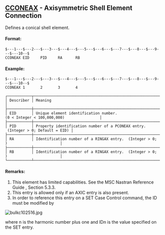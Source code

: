 ## [CCONEAX](https://nexus.hexagon.com/documentationcenter/bundle/MSC_Nastran_2022.4/page/Nastran_Combined_Book/qrg/bulkc1/TOC.CCONEAX.xhtml) - Axisymmetric Shell Element Connection

Defines a conical shell element.

#### Format:

```nastran
$---1---$---2---$---3---$---4---$---5---$---6---$---7---$---8---$---9---$---10--$
CCONEAX EID     PID     RA      RB                                              
```

#### Example:

```nastran
$---1---$---2---$---3---$---4---$---5---$---6---$---7---$---8---$---9---$---10--$
CCONEAX 1       2       3       4                                               
```

```text
┌───────────┬──────────────────────────────────────────────────────────────────────────────────┐
│ Describer │ Meaning                                                                          │
├───────────┼──────────────────────────────────────────────────────────────────────────────────┤
│ EID       │ Unique element identification number. (0 < Integer < 100,000,000)                │
├───────────┼──────────────────────────────────────────────────────────────────────────────────┤
│ PID       │ Property identification number of a PCONEAX entry.  (Integer > 0; Default = EID) │
├───────────┼──────────────────────────────────────────────────────────────────────────────────┤
│ RA        │ Identification number of a RINGAX entry.  (Integer > 0; )                        │
├───────────┼──────────────────────────────────────────────────────────────────────────────────┤
│ RB        │ Identification number of a RINGAX entry.  (Integer > 0; )                        │
└───────────┴──────────────────────────────────────────────────────────────────────────────────┘
```

#### Remarks:

1. This element has limited capabilities. See the  MSC Nastran Reference Guide , Section 5.3.3.
2. This entry is allowed only if an AXIC entry is also present.
3. In order to reference this entry on a SET Case Control command, the ID must be modified by

![bulkc102516.jpg](https://help-be.hexagonmi.com/bundle/MSC_Nastran_2022.4/page/Nastran_Combined_Book/qrg/bulkc1/../../../assets/bulkc102516.jpg?_LANG=enus)  

where n is the harmonic number plus one and IDn is the value specified on the SET entry.
